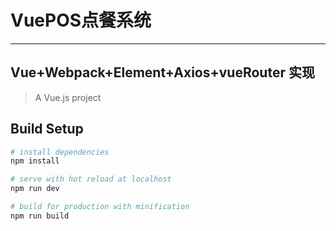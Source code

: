 # VuePOS点餐系统
---------------------------------------------------------------------------------
  Vue+Webpack+Element+Axios+vueRouter
  实现
---------------------------------------------------------------------------------
> A Vue.js project

## Build Setup

``` bash
# install dependencies
npm install

# serve with hot reload at localhost
npm run dev

# build for production with minification
npm run build


